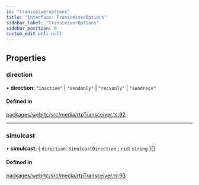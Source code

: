 ```yaml
---
id: "transceiveroptions"
title: "Interface: TransceiverOptions"
sidebar_label: "TransceiverOptions"
sidebar_position: 0
custom_edit_url: null
---
```


## Properties

### direction

• **direction**: ``"inactive"`` \| ``"sendonly"`` \| ``"recvonly"`` \| ``"sendrecv"``

#### Defined in

[packages/webrtc/src/media/rtpTransceiver.ts:92](https://github.com/shinyoshiaki/werift-webrtc/blob/9b072fd/packages/webrtc/src/media/rtpTransceiver.ts#L92)

___

### simulcast

• **simulcast**: { `direction`: `SimulcastDirection` ; `rid`: `string`  }[]

#### Defined in

[packages/webrtc/src/media/rtpTransceiver.ts:93](https://github.com/shinyoshiaki/werift-webrtc/blob/9b072fd/packages/webrtc/src/media/rtpTransceiver.ts#L93)
